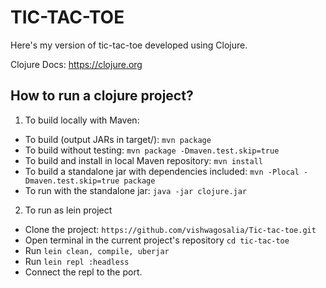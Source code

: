 # TIC-TAC-TOE

Here's my version of tic-tac-toe developed using Clojure.

Clojure Docs: https://clojure.org
## How to run a clojure project?

1. To build locally with Maven:

  - To build (output JARs in target/): `mvn package`
  - To build without testing: `mvn package -Dmaven.test.skip=true`
  - To build and install in local Maven repository: `mvn install`
  - To build a standalone jar with dependencies included: `mvn -Plocal -Dmaven.test.skip=true package`
  - To run with the standalone jar: `java -jar clojure.jar`

2. To run as lein project

- Clone the project: `https://github.com/vishwagosalia/Tic-tac-toe.git`
- Open terminal in the current project's repository `cd tic-tac-toe`
- Run `lein clean, compile, uberjar`
- Run `lein repl :headless`
- Connect the repl to the port.

